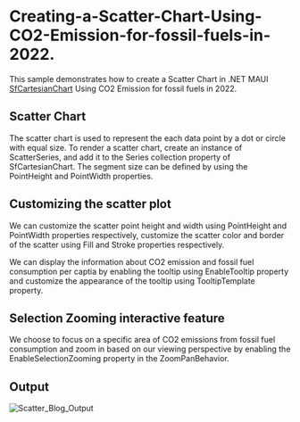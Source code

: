 # Creating-a-Scatter-Chart-Using-CO2-Emission-for-fossil-fuels-in-2022.
This sample demonstrates how to create a Scatter Chart in .NET MAUI [SfCartesianChart](https://help.syncfusion.com/maui/cartesian-charts/getting-started) Using CO2 Emission for fossil fuels in 2022.

## Scatter Chart
The scatter chart is used to represent the each data point by a dot or circle with equal size. To render a scatter chart, create an instance of ScatterSeries, and add it to the Series collection property of SfCartesianChart. The segment size can be defined by using the PointHeight and PointWidth properties.

## Customizing the scatter plot
We can customize the scatter point height and width using PointHeight and PointWidth properties respectively, customize the scatter color and border of the scatter using Fill and Stroke properties respectively.

We can display the information about CO2 emission and fossil fuel consumption per captia by enabling the tooltip using EnableTooltip property and customize the appearance of the tooltip using TooltipTemplate property.

## Selection Zooming interactive feature
We choose to focus on a specific area of CO2 emissions from fossil fuel consumption and zoom in based on our viewing perspective by enabling the EnableSelectionZooming property in the ZoomPanBehavior.

## Output

![Scatter_Blog_Output](https://github.com/SyncfusionExamples/Creating-a-Scatter-Chart-Using-CO2-Emission-for-fossil-fuels-in-2022/assets/105482474/79111cb0-131f-47a8-ac25-a418ce916d9b)


